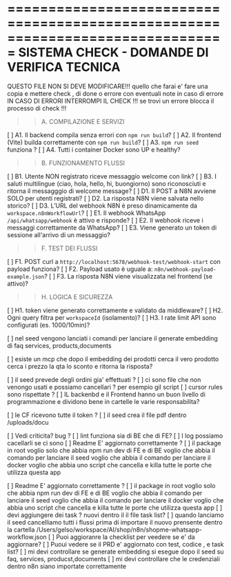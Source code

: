 ===============================================================================
SISTEMA CHECK - DOMANDE DI VERIFICA TECNICA
===============================================================================

QUESTO FILE NON SI DEVE MODIFICARE!!! quello che farai e' fare una copia e mettere
check , di done o errore con eventuali note in caso di errore
IN CASO DI ERRORI INTERROMPI IL CHECK !!!
se trovi un errore blocca il processo di check !!!



>> A. COMPILAZIONE E SERVIZI

[ ] A1. Il backend compila senza errori con `npm run build`?
[ ] A2. Il frontend (Vite) builda correttamente con `npm run build`?
[ ] A3. `npm run seed` funziona ?
[ ] A4. Tutti i container Docker sono UP e healthy?

>> B. FUNZIONAMENTO FLUSSI

[ ] B1. Utente NON registrato riceve messaggio welcome con link?
[ ] B3. I saluti multilingue (ciao, hola, hello, hi, buongiorno) sono riconosciuti e ritorna il messagggio di welcome message?
[ ] D1. Il POST a N8N avviene SOLO per utenti registrati?
[ ] D2. La risposta N8N viene salvata nello storico?
[ ] D3. L’URL del webhook N8N è preso dinamicamente da `workspace.n8nWorkflowUrl`?
[ ] E1. Il webhook WhatsApp `/api/whatsapp/webhook` è attivo e risponde? 
[ ] E2. Il webhook riceve i messaggi correttamente da WhatsApp?
[ ] E3. Viene generato un token di sessione all'arrivo di un messaggio?

>> F. TEST DEI FLUSSI

[ ] F1. POST curl a `http://localhost:5678/webhook-test/webhook-start` con payload funziona?
[ ] F2. Payload usato è uguale a: `n8n/webhook-payload-example.json`?
[ ] F3. La risposta N8N viene visualizzata nel frontend (se attivo)?

 
>> H. LOGICA E SICUREZZA

[ ] H1. token viene generato correttamente e validato da middleware?
[ ] H2. Ogni query filtra per `workspaceId` (isolamento)?
[ ] H3. I rate limit API sono configurati (es. 1000/10min)?
 
[ ] nel seed vengono lanciati i comandi per lanciare il generate embedding di faq services, products,documents


[ ] esiste un mcp che dopo il embedding dei prodotti cerca il vero prodotto cerca i prezzo la qta lo sconto e ritorna la risposta?

[ ] il seed prevede degli ordini gia' effettuati ?
[ ] ci sono file che non venongo usati e possiamo cancellari ? per esempio gil script
[ ] cursor rules sono rispettate ?
[ ] IL backenbd e il Frontend hanno un buon livello di programmazione e dividono bene in cartelle le varie responsabilita?
 
[ ] le CF ricevono tutte il token ? 
[ ] il seed crea il file pdf dentro /uploads/docu

[ ] Vedi criticita? bug ? 
[ ] lint funziona sia di BE che di FE?
[ ] I log possiamo cacellarli se ci sono
[ ] Readme E' aggiornato correttamente ?
[ ] il package in root voglio solo che abbia npm run dev di FE e di BE voglio che abbia il comando per lanciare il seed voglio che abbia il comando per lanciare il docker voglio che abbia uno script che cancella e killa tutte le porte che utilizza questa app

[ ] Readme E' aggiornato correttamente ?
[ ] il package in root voglio solo che abbia npm run dev di FE e di BE voglio che abbia il comando per lanciare il seed voglio che abbia il comando per lanciare il docker voglio che abbia uno script che cancella e killa tutte le porte che utilizza questa app
[ ] devi aggiungere dei task ? nuovi dentro il il file task list?
[ ] quando lanciamo il seed cancelliamo tutti i flussi prima di importare il nuovo prensente dentro la cartella  /Users/gelso/workspace/AI/shop/n8n/shopme-whatsapp-workflow.json
[ ] Puoi aggioranre la checklist per veedere se e' da aggiornare?
[ ] Puoui vedere se il PRD e' aggiornato con test, codice , e task list?
[ ] mi devi controllare se generate embedding si esegue dopo il seed su faq, services, producst,documents
[ ] mi devi controllare che le credenziali dentro n8n siano importate correttamente
 